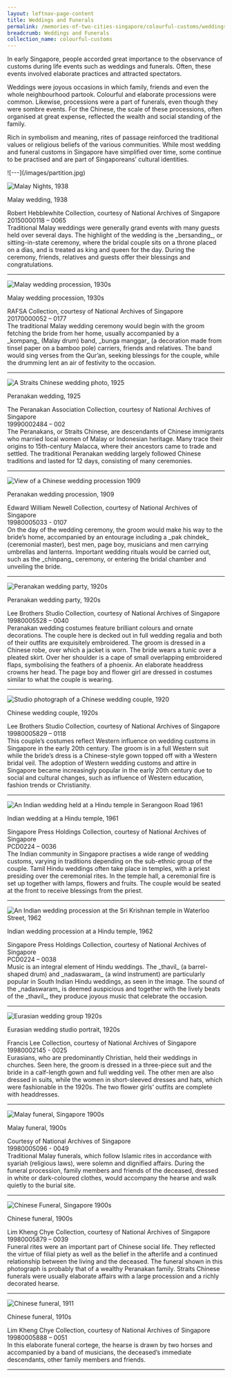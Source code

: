 ```yaml
---
layout: leftnav-page-content
title: Weddings and Funerals
permalink: /memories-of-two-cities-singapore/colourful-customs/weddings-and-funerals/
breadcrumb: Weddings and Funerals
collection_name: colourful-customs
---
```


In early Singapore, people accorded great importance to the observance of customs during life events such as weddings and funerals. Often, these events involved elaborate practices and attracted spectators.  

Weddings were joyous occasions in which family, friends and even the whole neighbourhood partook. Colourful and elaborate processions were common. Likewise, processions were a part of funerals, even though they were sombre events. For the Chinese, the scale of these processions, often organised at great expense, reflected the wealth and social standing of the family. 

Rich in symbolism and meaning, rites of passage reinforced the traditional values or religious beliefs of the various communities. While most wedding and funeral customs in Singapore have simplified over time, some continue to be practised and are part of Singaporeans’ cultural identities. 

<p></p>
![---](/images/partition.jpg)

![Malay Nights, 1938](/images/colourful-customs/Sub1-1-malay-wedding.jpg)
<div class="custom-caption">
<div><p>Malay wedding, 1938</p></div>
<div>Robert Hebblewhite Collection, courtesy of National Archives of Singapore</div>
<div>20150000118 – 0065</div>
</div>
Traditional Malay weddings were generally grand events with many guests held over several days. The highlight of the wedding is the _bersanding_, or sitting-in-state ceremony, where the bridal couple sits on a throne placed on a dias, and is treated as king and queen for the day. During the ceremony, friends, relatives and guests offer their blessings and congratulations.
<p></p>
<p></p>
<hr>

![Malay wedding procession, 1930s](/images/colourful-customs/Sub1-2-malay-wedding-procession.jpg)
<div class="custom-caption">
<div><p>Malay wedding procession, 1930s</p></div>
<div>RAFSA Collection, courtesy of National Archives of Singapore</div>
<div>20170000052 – 0177</div>
</div>
The traditional Malay wedding ceremony would begin with the groom fetching the bride from her home, usually accompanied by a _kompang_ (Malay drum) band, _bunga manggar_ (a decoration made from tinsel paper on a bamboo pole) carriers, friends and relatives. The band would sing verses from the Qur’an, seeking blessings for the couple, while the drumming lent an air of festivity to the occasion.
<p></p>
<p></p>
<hr>

![A Straits Chinese wedding photo, 1925](/images/colourful-customs/Sub1-4-peranakan-wedding.jpg)
<div class="custom-caption">
<div><p>Peranakan wedding, 1925</p></div>
<div>The Peranakan Association Collection, courtesy of National Archives of Singapore</div>
<div>19990002484 – 002</div>
</div>
The Peranakans, or Straits Chinese, are descendants of Chinese immigrants who married local women of Malay or Indonesian heritage. Many trace their origins to 15th-century Malacca, where their ancestors came to trade and settled. The traditional Peranakan wedding largely followed Chinese traditions and lasted for 12 days, consisting of many ceremonies.
<p></p>
<p></p>
<hr>

![View of a Chinese wedding procession 1909](/images/colourful-customs/Sub1-5-peranakan-wedding-procession.jpg)
<div class="custom-caption">
<div><p>Peranakan wedding procession, 1909</p></div>
<div>Edward William Newell Collection, courtesy of National Archives of Singapore</div>
<div>19980005033 - 0107</div>
</div>
On the day of the wedding ceremony, the groom would make his way to the bride’s home, accompanied by an entourage including a _pak chindek_ (ceremonial master), best men, page boy, musicians and men carrying umbrellas and lanterns. Important wedding rituals would be carried out, such as the _chinpang_ ceremony, or entering the bridal chamber and unveiling the bride.
<p></p>
<p></p>
<hr>

![Peranakan wedding party, 1920s](/images/colourful-customs/Sub1-6-peranakan-wedding-party.jpg)
<div class="custom-caption">
<div><p>Peranakan wedding party, 1920s</p></div>
<div>Lee Brothers Studio Collection, courtesy of National Archives of Singapore</div>
<div>19980005528 – 0040</div>
</div>
Peranakan wedding costumes feature brilliant colours and ornate decorations. The couple here is decked out in full wedding regalia and both of their outfits are exquisitely embroidered. The groom is dressed in a Chinese robe, over which a jacket is worn. The bride wears a tunic over a pleated skirt. Over her shoulder is a cape of small overlapping embroidered flaps, symbolising the feathers of a phoenix. An elaborate headdress crowns her head. The page boy and flower girl are dressed in costumes similar to what the couple is wearing.
<p></p>
<p></p>
<hr>

![Studio photograph of a Chinese wedding couple, 1920](/images/colourful-customs/Sub1-7-chinese-wedding-couple.jpg)
<div class="custom-caption">
<div><p>Chinese wedding couple, 1920s</p></div>
<div>Lee Brothers Studio Collection, courtesy of National Archives of Singapore</div>
<div>19980005829 – 0118</div>
</div>
This couple’s costumes reflect Western influence on wedding customs in Singapore in the early 20th century. The groom is in a full Western suit while the bride’s dress is a Chinese-style gown topped off with a Western bridal veil. The adoption of Western wedding customs and attire in Singapore became increasingly popular in the early 20th century due to social and cultural changes, such as influence of Western education, fashion trends or Christianity.
<p></p>
<p></p>
<hr>

![An Indian wedding held at a Hindu temple in Serangoon Road 1961](/images/colourful-customs/Sub1-8-indian-wedding-at-a-hindu-temple.jpg)
<div class="custom-caption">
<div><p>Indian wedding at a Hindu temple, 1961</p></div>
<div>Singapore Press Holdings Collection, courtesy of National Archives of Singapore</div>
<div>PCD0224 – 0036</div>
</div>
The Indian community in Singapore practises a wide range of wedding customs, varying in traditions depending on the sub-ethnic group of the couple. Tamil Hindu weddings often take place in temples, with a priest presiding over the ceremonial rites. In the temple hall, a ceremonial fire is set up together with lamps, flowers and fruits. The couple would be seated at the front to receive blessings from the priest.
<p></p>
<p></p>
<hr>

![An Indian wedding procession at the Sri Krishnan temple in Waterloo Street, 1962](/images/colourful-customs/Sub1-9-indian-wedding-procession-at-a-hindu-temple.jpg)
<div class="custom-caption">
<div><p>Indian wedding procession at a Hindu temple, 1962</p></div>
<div>Singapore Press Holdings Collection, courtesy of National Archives of Singapore</div>
<div>PCD0224 – 0038</div>
</div>
Music is an integral element of Hindu weddings. The _thavil_ (a barrel-shaped drum) and _nadaswaram_ (a wind instrument) are particularly popular in South Indian Hindu weddings, as seen in the image. The sound of the _nadaswaram_ is deemed auspicious and together with the lively beats of the _thavil_, they produce joyous music that celebrate the occasion.
<p></p>
<p></p>
<hr>

![Eurasian wedding group 1920s](/images/colourful-customs/Sub1-10-eurasian-wedding-studio-portrait.jpg)
<div class="custom-caption">
<div><p>Eurasian wedding studio portrait, 1920s</p></div>
<div>Francis Lee Collection, courtesy of National Archives of Singapore</div>
<div>19980002145 - 0025</div>
</div>
Eurasians, who are predominantly Christian, held their weddings in churches. Seen here, the groom is dressed in a three-piece suit and the bride in a calf-length gown and full wedding veil. The other men are also dressed in suits, while the women in short-sleeved dresses and hats, which were fashionable in the 1920s. The two flower girls’ outfits are complete with headdresses.
<p></p>
<p></p>
<hr>

![Malay funeral, Singapore 1900s](/images/colourful-customs/Sub1-11-malay-funeral.jpg)
<div class="custom-caption">
<div><p>Malay funeral, 1900s</p></div>
<div>Courtesy of National Archives of Singapore</div>
<div>19980005096 - 0049</div>
</div>
Traditional Malay funerals, which follow Islamic rites in accordance with syariah (religious laws), were solemn and dignified affairs. During the funeral procession, family members and friends of the deceased, dressed in white or dark-coloured clothes, would accompany the hearse and walk quietly to the burial site.
<p></p>
<p></p>
<hr>

![Chinese Funeral, Singapore 1900s](/images/colourful-customs/Sub1-12-chinese-funeral.jpg)
<div class="custom-caption">
<div><p>Chinese funeral, 1900s</p></div>
<div>Lim Kheng Chye Collection, courtesy of National Archives of Singapore</div>
<div>19980005879 – 0039</div>
</div>
Funeral rites were an important part of Chinese social life. They reflected the virtue of filial piety as well as the belief in the afterlife and a continued relationship between the living and the deceased. The funeral shown in this photograph is probably that of a wealthy Peranakan family. Straits Chinese funerals were usually elaborate affairs with a large procession and a richly decorated hearse.
<p></p>
<p></p>
<hr>

![Chinese funeral, 1911](/images/colourful-customs/Sub1-13-chinese-funeral.jpg)
<div class="custom-caption">
<div><p>Chinese funeral, 1910s</p></div>
<div>Lim Kheng Chye Collection, courtesy of National Archives of Singapore</div>
<div>19980005888 – 0051</div>
</div>
In this elaborate funeral cortege, the hearse is drawn by two horses and accompanied by a band of musicians, the deceased’s immediate descendants, other family members and friends.
<p></p>
<p></p>
<hr>
